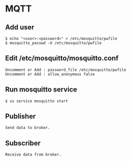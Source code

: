 # MQTT


Add user
---------

	$ echo "<user>:<password>" > /etc/mosquitto/pwfile
	$ mosquitto_passwd -U /etc/mosquitto/pwfile
	    
		  
Edit /etc/mosquitto/mosquitto.conf
----------------------------------

	Uncomment or Add : password_file /etc/mosquitto/pwfile
	Uncomment or Add : allow_anonymous false


Run mosquitto service
---------------------

	$ su service mosquitto start


Publisher
----------

	Send data to broker.


Subscriber
----------

	Receive data from broker.


